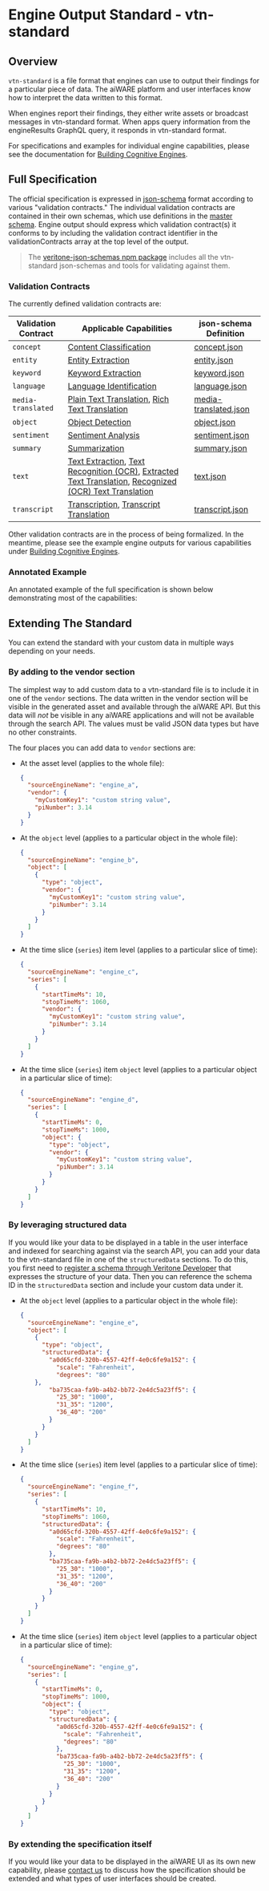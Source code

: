 # Engine Output Standard - vtn-standard

## Overview

`vtn-standard` is a file format that engines can use to output their findings for a particular piece of data.
The aiWARE platform and user interfaces know how to interpret the data written to this format.

When engines report their findings, they either write assets or broadcast messages in vtn-standard format.
When apps query information from the engineResults GraphQL query, it responds in vtn-standard format.

For specifications and examples for individual engine capabilities, please see the documentation for [Building Cognitive Engines](/developer/engines/cognitive/).

## Full Specification

The official specification is expressed in [json-schema](https://json-schema.org/) format according to various "validation contracts."
The individual validation contracts are contained in their own schemas, which use definitions in the [master schema](/schemas/vtn-standard/master.json).
Engine output should express which validation contract(s) it conforms to by including the validation contract identifier in the validationContracts array at the top level of the output.

> The [veritone-json-schemas npm package](https://www.npmjs.com/package/veritone-json-schemas) includes all the vtn-standard json-schemas and tools for validating against them.

### Validation Contracts

The currently defined validation contracts are:

Validation Contract | Applicable Capabilities | json-schema Definition
------------------- | ----------------------- | ----------------------
`concept` | [Content Classification](/developer/engines/cognitive/text/content-classification/) | [concept.json](/schemas/vtn-standard/concept/concept.json ':ignore')
`entity` | [Entity Extraction](/developer/engines/cognitive/text/entity-extraction/) | [entity.json](/schemas/vtn-standard/entity/entity.json ':ignore')
`keyword` | [Keyword Extraction](/developer/engines/cognitive/text/keyword-extraction/) | [keyword.json](/schemas/vtn-standard/keyword/keyword.json ':ignore')
`language` | [Language Identification](/developer/engines/cognitive/text/language-identification/) | [language.json](/schemas/vtn-standard/language/language.json ':ignore')
`media-translated` | [Plain Text Translation](/developer/engines/cognitive/text/translation/plain-text/), [Rich Text Translation](/developer/engines/cognitive/text/translation/rich-text/) | [media-translated.json](/schemas/vtn-standard/media-translated/media-translated.json ':ignore')
`object` | [Object Detection](/developer/engines/cognitive/vision/object-detection/) | [object.json](/schemas/vtn-standard/object/object.json ':ignore')
`sentiment` | [Sentiment Analysis](/developer/engines/cognitive/text/sentiment/) | [sentiment.json](/schemas/vtn-standard/sentiment/sentiment.json ':ignore')
`summary` | [Summarization](/developer/engines/cognitive/text/summarization/) | [summary.json](/schemas/vtn-standard/summary/summary.json ':ignore')
`text` | [Text Extraction](/developer/engines/cognitive/text/text-extraction/), [Text Recognition (OCR)](/developer/engines/cognitive/vision/text-recognition/), [Extracted Text Translation](/developer/engines/cognitive/text/translation/extracted-text/), [Recognized (OCR) Text Translation](/developer/engines/cognitive/text/translation/recognized-text/) | [text.json](/schemas/vtn-standard/text/text.json ':ignore')
`transcript` | [Transcription](/developer/engines/cognitive/speech/transcription/), [Transcript Translation](/developer/engines/cognitive/text/translation/transcript/) | [transcript.json](/schemas/vtn-standard/transcript/transcript.json ':ignore')

Other validation contracts are in the process of being formalized.
In the meantime, please see the example engine outputs for various capabilities under [Building Cognitive Engines](/developer/engines/cognitive/).

### Annotated Example

An annotated example of the full specification is shown below demonstrating most of the capabilities:

[](vtn-standard.example.js ':include :type=code javascript')

## Extending The Standard

<!--TODO: Move to a separate page (so we can link from the Developer UI)-->
You can extend the standard with your custom data in multiple ways depending on your needs.

### By adding to the vendor section

The simplest way to add custom data to a vtn-standard file is to include it in one of the `vendor` sections.
The data written in the vendor section will be visible in the generated asset and available through the aiWARE API.
But this data will *not* be visible in any aiWARE applications and will not be available through the search API.
The values must be valid JSON data types but have no other constraints.

The four places you can add data to `vendor` sections are:

- At the asset level (applies to the whole file):

    ```json
    {
      "sourceEngineName": "engine_a",
      "vendor": {
        "myCustomKey1": "custom string value",
        "piNumber": 3.14
      }
    }
    ```

- At the `object` level (applies to a particular object in the whole file):

    ```json
    {
      "sourceEngineName": "engine_b",
      "object": [
        {
          "type": "object",
          "vendor": {
            "myCustomKey1": "custom string value",
            "piNumber": 3.14
          }
        }
      ]
    }
    ```

- At the time slice (`series`) item level (applies to a particular slice of time):

    ```json
    {
      "sourceEngineName": "engine_c",
      "series": [
        {
          "startTimeMs": 10,
          "stopTimeMs": 1060,
          "vendor": {
            "myCustomKey1": "custom string value",
            "piNumber": 3.14
          }
        }
      ]
    }
    ```

- At the time slice (`series`) item `object` level (applies to a particular object in a particular slice of time):

    ```json
    {
      "sourceEngineName": "engine_d",
      "series": [
        {
          "startTimeMs": 0,
          "stopTimeMs": 1000,
          "object": {
            "type": "object",
            "vendor": {
              "myCustomKey1": "custom string value",
              "piNumber": 3.14
            }
          }
        }
      ]
    }
    ```

### By leveraging structured data

If you would like your data to be displayed in a table in the user interface and indexed for searching against via the search API,
you can add your data to the vtn-standard file in one of the `structuredData` sections.
To do this, you first need to [register a schema through Veritone Developer](/developer/data/quick-start/) that expresses the structure of your data.
Then you can reference the schema ID in the `structuredData` section and include your custom data under it.

- At the `object` level (applies to a particular object in the whole file):

    ```json
    {
      "sourceEngineName": "engine_e",
      "object": [
        {
          "type": "object",
          "structuredData": {
            "a0d65cfd-320b-4557-42ff-4e0c6fe9a152": {
              "scale": "Fahrenheit",
              "degrees": "80"
        },
            "ba735caa-fa9b-a4b2-bb72-2e4dc5a23ff5": {
              "25_30": "1000",
              "31_35": "1200",
              "36_40": "200"
            }
          }
        }
      ]
    }
    ```

- At the time slice (`series`) item level (applies to a particular slice of time):

    ```json
    {
      "sourceEngineName": "engine_f",
      "series": [
        {
          "startTimeMs": 10,
          "stopTimeMs": 1060,
          "structuredData": {
            "a0d65cfd-320b-4557-42ff-4e0c6fe9a152": {
              "scale": "Fahrenheit",
              "degrees": "80"
            },
            "ba735caa-fa9b-a4b2-bb72-2e4dc5a23ff5": {
              "25_30": "1000",
              "31_35": "1200",
              "36_40": "200"
            }
          }
        }
      ]
    }
    ```

- At the time slice (`series`) item `object` level (applies to a particular object in a particular slice of time):

    ```json
    {
      "sourceEngineName": "engine_g",
      "series": [
        {
          "startTimeMs": 0,
          "stopTimeMs": 1000,
          "object": {
            "type": "object",
            "structuredData": {
              "a0d65cfd-320b-4557-42ff-4e0c6fe9a152": {
                "scale": "Fahrenheit",
                "degrees": "80"
              },
              "ba735caa-fa9b-a4b2-bb72-2e4dc5a23ff5": {
                "25_30": "1000",
                "31_35": "1200",
                "36_40": "200"
              }
            }
          }
        }
      ]
    }
    ```

### By extending the specification itself

If you would like your data to be displayed in the aiWARE UI as its own new capability, please [contact us](mailto:ecosystem@veritone.com)
to discuss how the specification should be extended and what types of user interfaces should be created.
